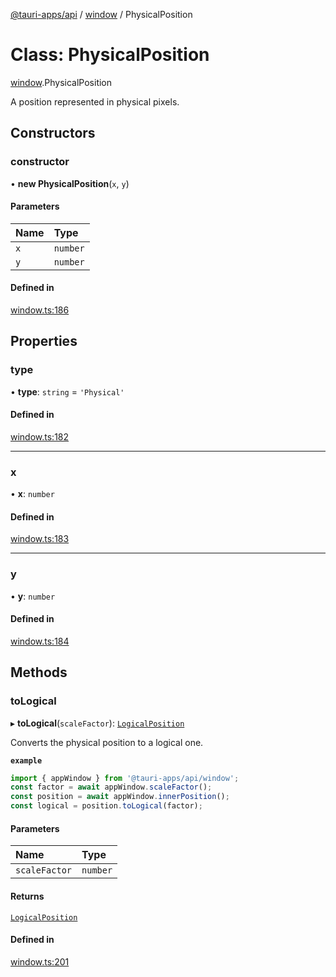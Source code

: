 [@tauri-apps/api](../README.md) / [window](../modules/window.md) / PhysicalPosition

# Class: PhysicalPosition

[window](../modules/window.md).PhysicalPosition

A position represented in physical pixels.

## Constructors

### constructor

• **new PhysicalPosition**(`x`, `y`)

#### Parameters

| Name | Type |
| :------ | :------ |
| `x` | `number` |
| `y` | `number` |

#### Defined in

[window.ts:186](https://github.com/tauri-apps/tauri/blob/f5f9f10/tooling/api/src/window.ts#L186)

## Properties

### type

• **type**: `string` = `'Physical'`

#### Defined in

[window.ts:182](https://github.com/tauri-apps/tauri/blob/f5f9f10/tooling/api/src/window.ts#L182)

___

### x

• **x**: `number`

#### Defined in

[window.ts:183](https://github.com/tauri-apps/tauri/blob/f5f9f10/tooling/api/src/window.ts#L183)

___

### y

• **y**: `number`

#### Defined in

[window.ts:184](https://github.com/tauri-apps/tauri/blob/f5f9f10/tooling/api/src/window.ts#L184)

## Methods

### toLogical

▸ **toLogical**(`scaleFactor`): [`LogicalPosition`](window.LogicalPosition.md)

Converts the physical position to a logical one.

**`example`**
```typescript
import { appWindow } from '@tauri-apps/api/window';
const factor = await appWindow.scaleFactor();
const position = await appWindow.innerPosition();
const logical = position.toLogical(factor);
```

#### Parameters

| Name | Type |
| :------ | :------ |
| `scaleFactor` | `number` |

#### Returns

[`LogicalPosition`](window.LogicalPosition.md)

#### Defined in

[window.ts:201](https://github.com/tauri-apps/tauri/blob/f5f9f10/tooling/api/src/window.ts#L201)
